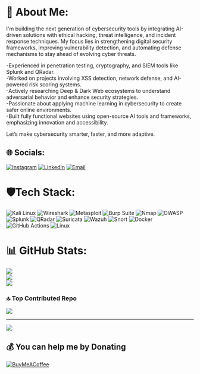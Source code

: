 # 💫 About Me:
I'm building the next generation of cybersecurity tools by integrating AI-driven solutions with ethical hacking, threat intelligence, and incident response techniques. My focus lies in strengthening digital security frameworks, improving vulnerability detection, and automating defense mechanisms to stay ahead of evolving cyber threats.<br>

-Experienced in penetration testing, cryptography, and SIEM tools like Splunk and QRadar.<br>
-Worked on projects involving XSS detection, network defense, and AI-powered risk scoring systems.<br>
-Actively researching Deep & Dark Web ecosystems to understand adversarial behavior and enhance security strategies.<br>
-Passionate about applying machine learning in cybersecurity to create safer online environments.<br>
-Built fully functional websites using open-source AI tools and frameworks, emphasizing innovation and accessibility.<br>

Let’s make cybersecurity smarter, faster, and more adaptive.  <br>


## 🌐 Socials:
[![Instagram](https://img.shields.io/badge/Instagram-%23E4405F.svg?logo=Instagram&logoColor=white)](https://www.instagram.com/illusionist_.69/) 
[![LinkedIn](https://img.shields.io/badge/LinkedIn-%230077B5.svg?logo=linkedin&logoColor=white)](https://www.linkedin.com/in/suryansh-srivastava-746113292) 
[![Email](https://img.shields.io/badge/Email-D14836?logo=gmail&logoColor=white)](mailto:dhawalsri77@gmail.com)


# 🛡️Tech Stack:
![Kali Linux](https://img.shields.io/badge/Kali_Linux-557C94?style=plastic&logo=kalilinux&logoColor=white) 
![Wireshark](https://img.shields.io/badge/Wireshark-1679A7?style=plastic&logo=wireshark&logoColor=white) 
![Metasploit](https://img.shields.io/badge/Metasploit-2E2E2E?style=plastic&logo=metasploit&logoColor=blue) 
![Burp Suite](https://img.shields.io/badge/Burp_Suite-FF6633?style=plastic&logo=PortSwigger&logoColor=white) 
![Nmap](https://img.shields.io/badge/Nmap-4682B4?style=plastic&logo=security&logoColor=white) 
![OWASP](https://img.shields.io/badge/OWASP-000000?style=plastic&logo=owasp&logoColor=white) 
![Splunk](https://img.shields.io/badge/Splunk-000000?style=plastic&logo=splunk&logoColor=white) 
![QRadar](https://img.shields.io/badge/IBM_QRadar-052FAD?style=plastic&logo=ibm&logoColor=white) 
![Suricata](https://img.shields.io/badge/Suricata-DB3236?style=plastic&logo=suricata&logoColor=white) 
![Wazuh](https://img.shields.io/badge/Wazuh-0E9DD9?style=plastic&logo=wazuh&logoColor=white) 
![Snort](https://img.shields.io/badge/Snort-EF3B2D?style=plastic&logo=snort&logoColor=white) 
![Docker](https://img.shields.io/badge/Docker-2496ED?style=plastic&logo=docker&logoColor=white) 
![GitHub Actions](https://img.shields.io/badge/GitHub_Actions-2088FF?style=plastic&logo=githubactions&logoColor=white) 
![Linux](https://img.shields.io/badge/Linux-FCC624?style=plastic&logo=linux&logoColor=black)

# 📊 GitHub Stats:
![](https://github-readme-stats.vercel.app/api?username=MatrixEncoder&theme=dark&hide_border=false&include_all_commits=false&count_private=false)<br/>
![](https://github-readme-streak-stats.herokuapp.com/?user=MatrixEncoder&theme=dark&hide_border=false)<br/>
![](https://github-readme-stats.vercel.app/api/top-langs/?username=MatrixEncoder&theme=dark&hide_border=false&include_all_commits=false&count_private=false&layout=compact)

### 🔝 Top Contributed Repo
![](https://github-contributor-stats.vercel.app/api?username=MatrixEncoder&limit=5&theme=dark&combine_all_yearly_contributions=true)

---
[![](https://visitcount.itsvg.in/api?id=MatrixEncoder&icon=0&color=0)](https://visitcount.itsvg.in)

  ## 💰 You can help me by Donating
  [![BuyMeACoffee](https://img.shields.io/badge/Buy%20Me%20a%20Coffee-ffdd00?style=for-the-badge&logo=buy-me-a-coffee&logoColor=black)](https://buymeacoffee.com/pocket.executioner) 

  
<!-- Proudly created with GPRM ( https://gprm.itsvg.in ) -->
